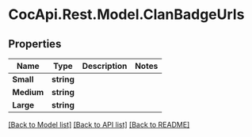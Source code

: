 ﻿# CocApi.Rest.Model.ClanBadgeUrls

## Properties

Name | Type | Description | Notes
------------ | ------------- | ------------- | -------------
**Small** | **string** |  | 
**Medium** | **string** |  | 
**Large** | **string** |  | 

[[Back to Model list]](../../README.md#documentation-for-models) [[Back to API list]](../../README.md#documentation-for-api-endpoints) [[Back to README]](../../README.md)


